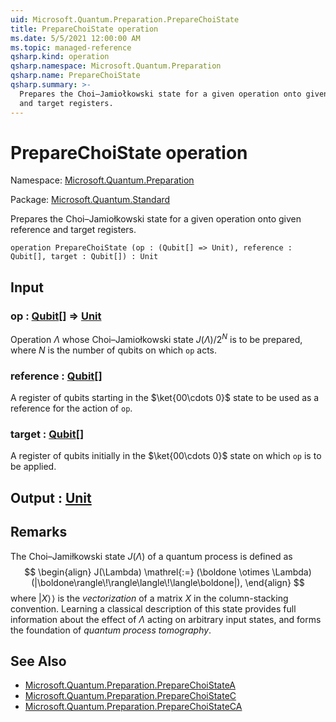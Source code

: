 ```yaml
---
uid: Microsoft.Quantum.Preparation.PrepareChoiState
title: PrepareChoiState operation
ms.date: 5/5/2021 12:00:00 AM
ms.topic: managed-reference
qsharp.kind: operation
qsharp.namespace: Microsoft.Quantum.Preparation
qsharp.name: PrepareChoiState
qsharp.summary: >-
  Prepares the Choi–Jamiołkowski state for a given operation onto given reference
  and target registers.
---
```


# PrepareChoiState operation

Namespace: [Microsoft.Quantum.Preparation](xref:Microsoft.Quantum.Preparation)

Package: [Microsoft.Quantum.Standard](https://nuget.org/packages/Microsoft.Quantum.Standard)


Prepares the Choi–Jamiołkowski state for a given operation onto given referenceand target registers.

```qsharp
operation PrepareChoiState (op : (Qubit[] => Unit), reference : Qubit[], target : Qubit[]) : Unit
```


## Input

### op : [Qubit](xref:microsoft.quantum.qsharp.valueliterals#qubit-literals)[] => [Unit](xref:microsoft.quantum.qsharp.valueliterals#unit-literal) 

Operation $\Lambda$ whose Choi–Jamiołkowski state $J(\Lambda) / 2^N$is to be prepared, where $N$ is the number of qubits on which`op` acts.


### reference : [Qubit](xref:microsoft.quantum.qsharp.valueliterals#qubit-literals)[]

A register of qubits starting in the $\ket{00\cdots 0}$ stateto be used as a reference for the action of `op`.


### target : [Qubit](xref:microsoft.quantum.qsharp.valueliterals#qubit-literals)[]

A register of qubits initially in the $\ket{00\cdots 0}$ stateon which `op` is to be applied.



## Output : [Unit](xref:microsoft.quantum.qsharp.valueliterals#unit-literal)



## Remarks

The Choi–Jamiłkowski state $J(\Lambda)$ of a quantum process isdefined as$$\begin{align}J(\Lambda) \mathrel{:=} (\boldone \otimes \Lambda)(|\boldone\rangle\!\rangle\langle\!\langle\boldone|),\end{align}$$where $|X\rangle\!\rangle$ is the *vectorization* of a matrix $X$in the column-stacking convention. Learning a classical descriptionof this state provides full information about the effect of $\Lambda$acting on arbitrary input states, and forms the foundation of*quantum process tomography*.

## See Also

- [Microsoft.Quantum.Preparation.PrepareChoiStateA](xref:Microsoft.Quantum.Preparation.PrepareChoiStateA)
- [Microsoft.Quantum.Preparation.PrepareChoiStateC](xref:Microsoft.Quantum.Preparation.PrepareChoiStateC)
- [Microsoft.Quantum.Preparation.PrepareChoiStateCA](xref:Microsoft.Quantum.Preparation.PrepareChoiStateCA)